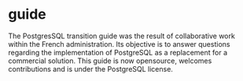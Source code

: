 # guide
The PostgresSQL transition guide was the result of collaborative work within the French administration. Its objective is to answer questions regarding the implementation of PostgreSQL as a replacement for a commercial solution. This guide is now opensource, welcomes contributions and is under the PostgreSQL license.
